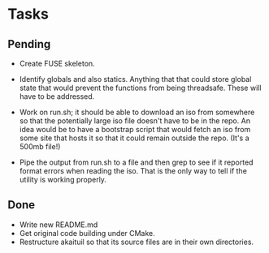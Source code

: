 # Tasks

## Pending
* Create FUSE skeleton.

* Identify globals and also statics. Anything that that could store global
  state that would prevent the functions from being threadsafe. These will
  have to be addressed.

* Work on run.sh; it should be able to download an iso from somewhere so that
  the potentially large iso file doesn't have to be in the repo. An idea would
  be to have a bootstrap script that would fetch an iso from some site that
  hosts it so that it could remain outside the repo. (It's a 500mb file!)

* Pipe the output from run.sh to a file and then grep to see if it reported
  format errors when reading the iso. That is the only way to tell if the
  utility is working properly.

## Done

* Write new README.md
* Get original code building under CMake.
* Restructure akaituil so that its source files are in their own directories.
